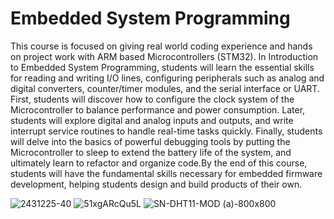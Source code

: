 # Embedded System Programming

This course is focused on giving real world coding experience and hands on project work with ARM based Microcontrollers (STM32).
In Introduction to Embedded System Programming, students will learn the essential skills for reading and writing I/O lines, 
configuring peripherals such as analog and digital converters, counter/timer modules, and the serial interface or UART. First,
students will discover how to configure the clock system of the Microcontroller to balance performance and power consumption.
Later, students will explore digital and analog inputs and outputs, and write interrupt service routines to handle real-time tasks quickly.
Finally, students will delve into the basics of powerful debugging tools by putting the Microcontroller to sleep to extend the battery life of the system, 
and ultimately learn to refactor and organize code.By the end of this course, students will have the fundamental skills necessary for embedded firmware 
development, helping students design and build products of their own.

![2431225-40](https://github.com/altynbek-y/auca-embedded-system-programming/assets/70685477/831889db-80ed-4cc5-aa1e-373d544256dc)
![51xgARcQu5L](https://github.com/altynbek-y/auca-embedded-system-programming/assets/70685477/0ebf2156-3978-4ffd-836b-2a0848f3df7f)
![SN-DHT11-MOD (a)-800x800](https://github.com/altynbek-y/auca-embedded-system-programming/assets/70685477/098a01cc-f3b8-4e58-8510-3d95ddb4688b)

